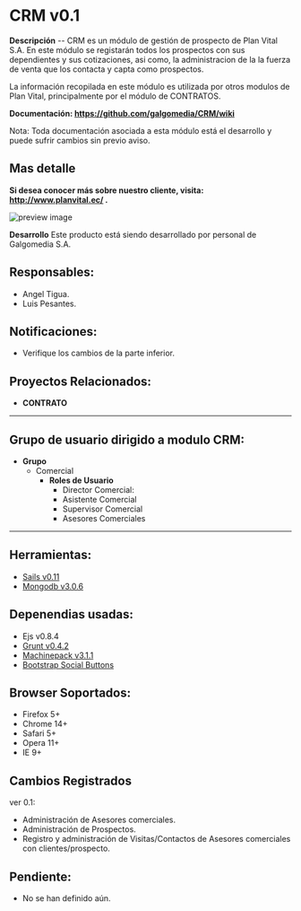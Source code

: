 # CRM v0.1

**Descripción** -- CRM es un módulo de gestión de prospecto de Plan Vital S.A. En este módulo se registarán todos los prospectos con sus dependientes y sus cotizaciones, asi como, la administracion de la la fuerza de venta que los contacta y capta como prospectos.

La información recopilada en este módulo es utilizada por otros modulos de Plan Vital, principalmente por el módulo de CONTRATOS.

**Documentación: https://github.com/galgomedia/CRM/wiki**

Nota: Toda documentación asociada a esta módulo está el desarrollo y puede sufrir cambios sin previo aviso.

Mas detalle
-----------
**Si desea conocer más sobre nuestro cliente, visita: http://www.planvital.ec/ .**


![preview image](http://www.talenecsa.com/images/logos_clientes/plan_vital.jpg "Plan Vital")

**Desarrollo** Este producto está siendo desarrollado por personal de Galgomedia S.A.

Responsables:
--------------
- Angel Tigua.
- Luis Pesantes.


Notificaciones:
--------------
- Verifique los cambios de la parte inferior.


Proyectos Relacionados:
-----------------
- **CONTRATO**
-----------------------------
Grupo de usuario dirigido a modulo CRM:
-----------------------------
- **Grupo**
  - Comercial
    - **Roles de Usuario**
      - Director Comercial:
      - Asistente Comercial
      - Supervisor Comercial
      - Asesores Comerciales



----------------

Herramientas:
-----------------
- [Sails  v0.11](http://sailsjs.org/documentation/concepts/ "Sails js")
- [Mongodb v3.0.6](http://docs.mongodb.org/manual/ "Mongodb")


Depenendias usadas:
-----------------
- Ejs  v0.8.4
- [Grunt v0.4.2](https://www.npmjs.com/package/grunt "Grunt")
- [Machinepack v3.1.1](http://node-machine.org/implementing/Getting-Started "Machinepack")
- [Bootstrap Social Buttons](http://lipis.github.io/bootstrap-social/ "Bootstrap Social")

Browser Soportados:
----------------
- Firefox 5+
- Chrome 14+
- Safari 5+
- Opera 11+
- IE 9+


Cambios Registrados
-----------

ver 0.1:
- Administración de Asesores comerciales.
- Administración de Prospectos.
- Registro y administración de Visitas/Contactos de Asesores comerciales con clientes/prospecto.


Pendiente:
-----------
- No se han definido aún.
